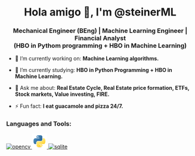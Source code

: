 <h1 align="center">Hola amigo 👋, I'm @steinerML</h1>
<h3 align="center">Mechanical Engineer (BEng) | Machine Learning Engineer | Financial Analyst  </br>(HBO in Pythom programming + HBO in Machine Learning)</h3>

- 🔭 I’m currently working on: **Machine Learning algorithms.**

- 🌱 I’m currently studying: **HBO in Python Programming + HBO in Machine Learning.**

- 💬 Ask me about: **Real Estate Cycle, Real Estate price formation, ETFs, Stock markets, Value investing, FIRE.**

- ⚡ Fun fact: **I eat guacamole and pizza 24/7.**

<h3 align="left">Languages and Tools:</h3>
<p align="left"> </a> <a href="https://opencv.org/" target="_blank" rel="noreferrer"> <img src="https://www.vectorlogo.zone/logos/opencv/opencv-icon.svg" alt="opencv" width="40" height="40"/> </a><a href="https://www.python.org" target="_blank" rel="noreferrer"> <img src="https://raw.githubusercontent.com/devicons/devicon/master/icons/python/python-original.svg" alt="python" width="40" height="40"/> </a> <a href="https://www.sqlite.org/" target="_blank" rel="noreferrer"> <img src="https://www.vectorlogo.zone/logos/sqlite/sqlite-icon.svg" alt="sqlite" width="40" height="40"/> </a></p>
